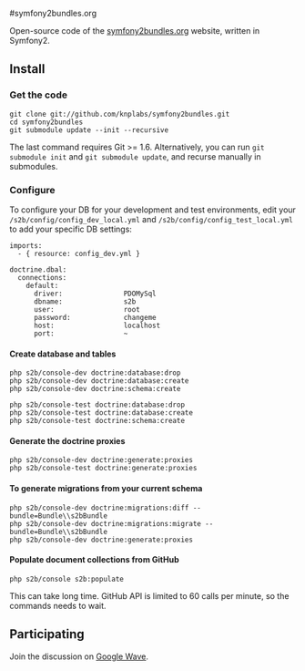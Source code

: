 #symfony2bundles.org

Open-source code of the [symfony2bundles.org](http://symfony2bundles.org) website, written in Symfony2.

## Install

### Get the code

    git clone git://github.com/knplabs/symfony2bundles.git
    cd symfony2bundles
    git submodule update --init --recursive

The last command requires Git >= 1.6. Alternatively, you can run `git submodule init` and `git submodule update`, and recurse manually in submodules.

### Configure

To configure your DB for your development and test environments, edit your `/s2b/config/config_dev_local.yml` and `/s2b/config/config_test_local.yml` to add your specific DB settings:

    imports:
      - { resource: config_dev.yml }

    doctrine.dbal:
      connections:
        default:
          driver:               PDOMySql
          dbname:               s2b
          user:                 root
          password:             changeme
          host:                 localhost
          port:                 ~

#### Create database and tables

    php s2b/console-dev doctrine:database:drop
    php s2b/console-dev doctrine:database:create
    php s2b/console-dev doctrine:schema:create

    php s2b/console-test doctrine:database:drop
    php s2b/console-test doctrine:database:create
    php s2b/console-test doctrine:schema:create

#### Generate the doctrine proxies

    php s2b/console-dev doctrine:generate:proxies
    php s2b/console-test doctrine:generate:proxies

#### To generate migrations from your current schema

    php s2b/console-dev doctrine:migrations:diff --bundle=Bundle\\s2bBundle
    php s2b/console-dev doctrine:migrations:migrate --bundle=Bundle\\s2bBundle
    php s2b/console-dev doctrine:generate:proxies

#### Populate document collections from GitHub

    php s2b/console s2b:populate

This can take long time. GitHub API is limited to 60 calls per minute, so the commands needs to wait.

## Participating

Join the discussion on [Google Wave](https://wave.google.com/wave/waveref/googlewave.com/w+0CQKHWtqC).
